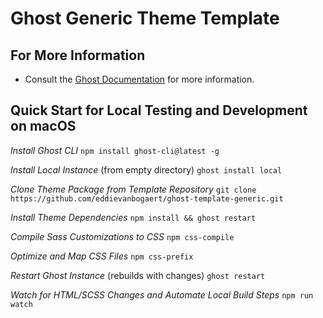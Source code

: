 # Ghost Generic Theme Template

## For More Information

* Consult the [Ghost Documentation](https://ghost.org/docs/) for more information.

## Quick Start for Local Testing and Development on macOS

*Install Ghost CLI*
`npm install ghost-cli@latest -g`

*Install Local Instance* (from empty directory)
`ghost install local`

*Clone Theme Package from Template Repository*
`git clone https://github.com/eddievanbogaert/ghost-template-generic.git`

*Install Theme Dependencies*
`npm install && ghost restart`

*Compile Sass Customizations to CSS*
`npm css-compile`

*Optimize and Map CSS Files*
`npm css-prefix`

*Restart Ghost Instance* (rebuilds with changes)
`ghost restart`

*Watch for HTML/SCSS Changes and Automate Local Build Steps*
`npm run watch`